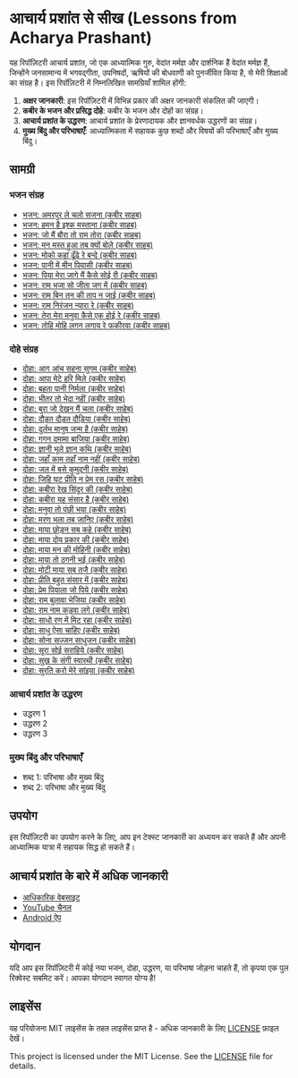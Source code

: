 # आचार्य प्रशांत से सीख (Lessons from Acharya Prashant)

यह रिपॉज़िटरी आचार्य प्रशांत, जो एक आध्यात्मिक गुरु, वेदांत मर्मज्ञ और दार्शनिक हैं वेदांत मर्मज्ञ हैं, जिन्होंने जनसामान्य में भगवद्गीता, उपनिषदों, ऋषियों की बोधवाणी को पुनर्जीवित किया है, से मेरी शिक्षाओं का संग्रह है। इस रिपॉज़िटरी में निम्नलिखित सामग्रियाँ शामिल होंगी:

1. **अक्षर जानकारी**: इस रिपॉज़िटरी में विभिन्न प्रकार की अक्षर जानकारी संकलित की जाएगी।
2. **कबीर के भजन और प्रसिद्ध दोहे**: कबीर के भजन और दोहों का संग्रह।
3. **आचार्य प्रशांत के उद्धरण**: आचार्य प्रशांत के प्रेरणादायक और ज्ञानवर्धक उद्धरणों का संग्रह।
4. **मुख्य बिंदु और परिभाषाएँ**: आध्यात्मिकता में सहायक कुछ शब्दों और विषयों की परिभाषाएँ और मुख्य बिंदु।

## सामग्री

### भजन संग्रह

- [भजन: अमरपुर ले चलो सजना (कबीर साहब)](/docs/bhajans/amarapur-le-chalo-sajna.md)
- [भजन: हमन है इश्क मस्ताना (कबीर साहब)](/docs/bhajans/haman-hai-ishq-mastaanaa.md)
- [भजन: जो मैं बौरा तो राम तोरा (कबीर साहब)](/docs/bhajans/jo-main-bora-to-ram-tora.md)
- [भजन: मन मस्त हुआ तब क्यों बोले (कबीर साहब)](/docs/bhajans/man-mast-huaa-tab-kyon-bole.md)
- [भजन: मोको कहां ढूँढ़े रे बन्दे (कबीर साहब)](/docs/bhajans/moko-kahaan-dhundhe-re-bande.md)
- [भजन: पानी में मीन पियासी (कबीर साहब)](/docs/bhajans/pani-men-menn-piyaasi.md)
- [भजन: पिया मेरा जागे मैं कैसे सोई री (कबीर साहब)](/docs/bhajans/piya-mera-jaage-main-kaise-soii-ri.md)
- [भजन: राम भजा सो जीता जग में (कबीर साहब)](/docs/bhajans/ram-bhaja-so-jeeta-jag-me.md)
- [भजन: राम बिन तन की ताप न जाई (कबीर साहब)](/docs/bhajans/ram-bin-tan-ki-taap-n-jaai.md)
- [भजन: राम निरंजन न्यारा रे (कबीर साहब)](/docs/bhajans/ram-niranjan-nyaara-re.md)
- [भजन: तेरा मेरा मनुवा कैसे एक होई रे (कबीर साहब)](/docs/bhajans/tera-mera-manuva-kaise-ek-hoii-re.md)
- [भजन: तोहि मोहि लगन लगाय रे फकीरवा (कबीर साहब)](/docs/bhajans/tohi-mohi-lagan-lagaaye-re-phakirava.md)

### दोहे संग्रह

- [दोहा: आग आंच सहना सुगम (कबीर साहेब)](docs/dohas/aag-aanch-sahanaa-sugam.md)
- [दोहा: आपा मेटे हरि मिले (कबीर साहेब)](docs/dohas/aapa-mete-hari-mile.md)
- [दोहा: बहता पानी निर्मला (कबीर साहेब)](docs/dohas/bahta-paani-nirmalaa.md)
- [दोहा: भीतर तो भेदा नहीं (कबीर साहेब)](docs/dohas/bheetar-to-bheda-nahin.md)
- [दोहा: बुरा जो देखन मैं चला (कबीर साहेब)](docs/dohas/bura-jo-dekhan-main-chalaa.md)
- [दोहा: दौड़त दौड़त दौड़िया (कबीर साहेब)](docs/dohas/dowdat-dowdat-dowdiyaa.md)
- [दोहा: दुर्लभ मानुष जन्म है (कबीर साहेब)](docs/dohas/durlabh-maanush-janm-hai.md)
- [दोहा: गगन दमामा बाजिया (कबीर साहेब)](docs/dohas/gagan-damaama-baajiya.md)
- [दोहा: ज्ञानी भूले ज्ञान कथि (कबीर साहेब)](docs/dohas/gyaani-bhoole-gyaan-kathi.md)
- [दोहा: जहाँ काम तहाँ नाम नहीं (कबीर साहेब)](docs/dohas/jahaan-kaam-tahaan-naam-nahin.md)
- [दोहा: जल में बसे कुमुदनी (कबीर साहेब)](docs/dohas/jal-men-base-kumudani.md)
- [दोहा: जिहि घट प्रीति न प्रेम रस (कबीर साहेब)](docs/dohas/jihi-ghat-preeti-na-prem-ras.md)
- [दोहा: कबीरा रेख सिंदूर की (कबीर साहेब)](docs/dohas/kabira-rekh-sinduur-ki.md)
- [दोहा: कबीरा यह संसार है (कबीर साहेब)](docs/dohas/kabira-yah-samsaar-hai.md)
- [दोहा: मनुवा तो पंछी भया (कबीर साहेब)](docs/dohas/manuva-to-panchhi-bhaya.md)
- [दोहा: मरण भला तब जानिए (कबीर साहेब)](docs/dohas/maran-bhalaa-tab-jaanie.md)
- [दोहा: माया छोड़न सब कहे (कबीर साहेब)](docs/dohas/maya-chhodan-sab-kahe.md)
- [दोहा: माया दोय प्रकार की (कबीर साहेब)](docs/dohas/maya-doy-prakaar-ki.md)
- [दोहा: माया मन की मोहिनी (कबीर साहेब)](docs/dohas/maya-man-ki-mohini.md)
- [दोहा: माया तो ठगनी भई (कबीर साहेब)](docs/dohas/maya-to-thagani-bhai.md)
- [दोहा: मोटी माया सब तजै (कबीर साहेब)](docs/dohas/moti-maya-sab-tajai.md)
- [दोहा: प्रीति बहुत संसार में (कबीर साहेब)](docs/dohas/preeti-bahut-samsaar-men.md)
- [दोहा: प्रेम पियाला जो पिये (कबीर साहेब)](docs/dohas/prem-piyaalaa-jo-piye.md)
- [दोहा: राम बुलावा भेजिया (कबीर साहेब)](docs/dohas/ram-bulaava-bhejiya.md)
- [दोहा: राम नाम कड़वा लगे (कबीर साहेब)](docs/dohas/ram-naam-kadava-lage.md)
- [दोहा: साधो रण में मिट रहा (कबीर साहेब)](docs/dohas/saadho-ran-men-mit-raha.md)
- [दोहा: साधु ऐसा चाहिए (कबीर साहेब)](docs/dohas/saadhu-aisa-chaahie.md)
- [दोहा: सोना सज्जन साधुजन (कबीर साहेब)](docs/dohas/sona-sajjan-saadhujan.md)
- [दोहा: सूरा सोई सराहिये (कबीर साहेब)](docs/dohas/soora-soi-saraahiye.md)
- [दोहा: सुख के संगी स्वारथी (कबीर साहेब)](docs/dohas/sukh-ke-sangi-svaarathi.md)
- [दोहा: सुरति करो मेरे सांइया (कबीर साहेब)](docs/dohas/surati-karo-mere-saaniya.md)

### आचार्य प्रशांत के उद्धरण

- उद्धरण 1
- उद्धरण 2
- उद्धरण 3

### मुख्य बिंदु और परिभाषाएँ

- शब्द 1: परिभाषा और मुख्य बिंदु
- शब्द 2: परिभाषा और मुख्य बिंदु

## उपयोग

इस रिपॉज़िटरी का उपयोग करने के लिए, आप इन टेक्स्ट जानकारी का अध्ययन कर सकते हैं और अपनी आध्यात्मिक यात्रा में सहायक सिद्ध हो सकते हैं।

## आचार्य प्रशांत के बारे में अधिक जानकारी

- [आधिकारिक वेबसाइट](https://acharyaprashant.org/en/gita)
- [YouTube चैनल](https://www.youtube.com/c/ShriPrashant)
- [Android ऐप](https://play.google.com/store/apps/details?id=org.acharyaprashant.apbooks)

## योगदान

यदि आप इस रिपॉज़िटरी में कोई नया भजन, दोहा, उद्धरण, या परिभाषा जोड़ना चाहते हैं, तो कृपया एक पुल रिक्वेस्ट सबमिट करें। आपका योगदान स्वागत योग्य है!

## लाइसेंस

यह परियोजना MIT लाइसेंस के तहत लाइसेंस प्राप्त है - अधिक जानकारी के लिए [LICENSE](LICENSE) फ़ाइल देखें।

This project is licensed under the MIT License. See the [LICENSE](LICENSE) file for details.
